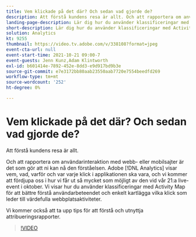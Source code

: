 ```yaml
---
title: Vem klickade på det där? Och sedan vad gjorde de?
description: Att förstå kundens resa är allt. Och att rapportera om användarinteraktion med webb- eller mobilsajter är det som gör att ni kan nå den förståelsen. Adobe [!DNL Analytics] visar vem, vad, varför och var varje klick i applikationen ska vara, och vi kommer att fördjupa oss i hur vi får ut så mycket som möjligt av den vid vår 21:a live-event i oktober. Vi visar hur du använder klassificeringar med Activity Map för att bättre förstå användarbeteendet och enkelt kartlägga vilka klick som leder till värdefulla webbplatsaktiviteter.
landing-page-description: Lär dig hur du använder klassificeringar med Activity Map för att bättre förstå användarbeteenden och för att diagram över vilka klick som leder till värdefulla webbplatsaktiviteter.
short-description: Lär dig hur du använder klassificeringar med Activity Map för att bättre förstå användarbeteenden och för att diagram över vilka klick som leder till värdefulla webbplatsaktiviteter.
solution: Analytics
kt: 9255
thumbnail: https://video.tv.adobe.com/v/338108?format=jpeg
event-cta-url: null
event-start-time: 2021-10-21 09:00-7
event-guests: Jenn Kunz,Adam Klintworth
exl-id: b601414e-7892-452e-8dd3-e9d917bd9b3e
source-git-commit: e7e3172bb80aab23550aab7720e7554beedfd269
workflow-type: tm+mt
source-wordcount: '252'
ht-degree: 0%

---
```


# Vem klickade på det där? Och sedan vad gjorde de?

Att förstå kundens resa är allt.

Och att rapportera om användarinteraktion med webb- eller mobilsajter är det som gör att ni kan nå den förståelsen. Adobe [!DNL Analytics] visar vem, vad, varför och var varje klick i applikationen ska vara, och vi kommer att fördjupa oss i hur vi får ut så mycket som möjligt av den vid vår 21:a live-event i oktober. Vi visar hur du använder klassificeringar med Activity Map för att bättre förstå användarbeteendet och enkelt kartlägga vilka klick som leder till värdefulla webbplatsaktiviteter.

Vi kommer också att ta upp tips för att förstå och utnyttja attribueringsrapporter.

>[!VIDEO](https://video.tv.adobe.com/v/338108/?quality=12&learn=on)
